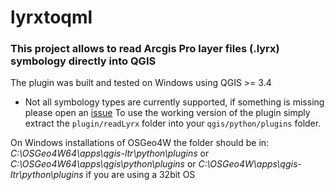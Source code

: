 # lyrxtoqml

### This project allows to read Arcgis Pro layer files (.lyrx) symbology directly into QGIS

The plugin was built and tested on Windows using QGIS >= 3.4  
* Not all symbology types are currently supported, if something is missing please open an [issue](https://github.com/arc2qgis/lyrxtoqml/issues)
To use the working version of the plugin simply extract the `plugin/readLyrx` folder into your `qgis/python/plugins` folder.
  
On Windows installations of OSGeo4W the folder should be in:
*C:\OSGeo4W64\apps\qgis-ltr\python\plugins* or
*C:\OSGeo4W64\apps\qgis\python\plugins* or
*C:\OSGeo4W\apps\qgis-ltr\python\plugins* if you are using a 32bit OS
